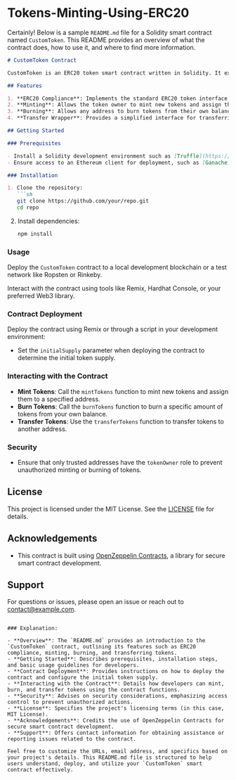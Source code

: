 # Tokens-Minting-Using-ERC20
Certainly! Below is a sample `README.md` file for a Solidity smart contract named `CustomToken`. This README provides an overview of what the contract does, how to use it, and where to find more information.

```markdown
# CustomToken Contract

CustomToken is an ERC20 token smart contract written in Solidity. It extends the functionality of the standard ERC20 token with additional features such as minting, burning, and a wrapper for token transfers.

## Features

1. **ERC20 Compliance**: Implements the standard ERC20 token interface.
2. **Minting**: Allows the token owner to mint new tokens and assign them to any address.
3. **Burning**: Allows any address to burn tokens from their own balance.
4. **Transfer Wrapper**: Provides a simplified interface for transferring tokens between addresses.

## Getting Started

### Prerequisites

- Install a Solidity development environment such as [Truffle](https://www.trufflesuite.com/) or [Hardhat](https://hardhat.org/).
- Ensure access to an Ethereum client for deployment, such as [Ganache](https://www.trufflesuite.com/ganache).

### Installation

1. Clone the repository:
   ```sh
   git clone https://github.com/your/repo.git
   cd repo
   ```

2. Install dependencies:
   ```sh
   npm install
   ```

### Usage

Deploy the `CustomToken` contract to a local development blockchain or a test network like Ropsten or Rinkeby.

Interact with the contract using tools like Remix, Hardhat Console, or your preferred Web3 library.

### Contract Deployment

Deploy the contract using Remix or through a script in your development environment:

- Set the `initialSupply` parameter when deploying the contract to determine the initial token supply.

### Interacting with the Contract

- **Mint Tokens**: Call the `mintTokens` function to mint new tokens and assign them to a specified address.
- **Burn Tokens**: Call the `burnTokens` function to burn a specific amount of tokens from your own balance.
- **Transfer Tokens**: Use the `transferTokens` function to transfer tokens to another address.

### Security

- Ensure that only trusted addresses have the `tokenOwner` role to prevent unauthorized minting or burning of tokens.

## License

This project is licensed under the MIT License. See the [LICENSE](LICENSE) file for details.

## Acknowledgements

- This contract is built using [OpenZeppelin Contracts](https://github.com/OpenZeppelin/openzeppelin-contracts), a library for secure smart contract development.

## Support

For questions or issues, please open an issue or reach out to [contact@example.com](mailto:contact@example.com).
```

### Explanation:

- **Overview**: The `README.md` provides an introduction to the `CustomToken` contract, outlining its features such as ERC20 compliance, minting, burning, and transferring tokens.
- **Getting Started**: Describes prerequisites, installation steps, and basic usage guidelines for developers.
- **Contract Deployment**: Provides instructions on how to deploy the contract and configure the initial token supply.
- **Interacting with the Contract**: Details how developers can mint, burn, and transfer tokens using the contract functions.
- **Security**: Advises on security considerations, emphasizing access control to prevent unauthorized actions.
- **License**: Specifies the project's licensing terms (in this case, MIT License).
- **Acknowledgements**: Credits the use of OpenZeppelin Contracts for secure smart contract development.
- **Support**: Offers contact information for obtaining assistance or reporting issues related to the contract.

Feel free to customize the URLs, email address, and specifics based on your project's details. This README.md file is structured to help users understand, deploy, and utilize your `CustomToken` smart contract effectively.
